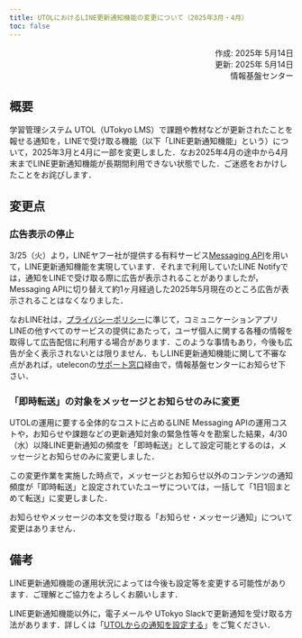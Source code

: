 ```yaml
---
title: UTOLにおけるLINE更新通知機能の変更について（2025年3月・4月）
toc: false
---
```


<div style="text-align: right;">作成: 2025年 5月14日</div> 
<div style="text-align: right;">更新: 2025年 5月14日</div> 
<div style="text-align: right;">情報基盤センター</div> 

## 概要

学習管理システム UTOL（UTokyo LMS）で課題や教材などが更新されたことを報せる通知を，LINEで受け取る機能（以下「LINE更新通知機能」という）について，2025年3月と4月に一部を変更しました．なお2025年4月の途中から4月末までLINE更新通知機能が長期間利用できない状態でした．ご迷惑をおかけしたことをお詫びします．

## 変更点

### 広告表示の停止

3/25（火）より，LINEヤフー社が提供する有料サービス[Messaging API](https://developers.line.biz/ja/services/messaging-api/)を用いて，LINE更新通知機能を実現しています．それまで利用していたLINE Notifyでは，通知をLINEで受け取る際に広告が表示されることがありましたが，Messaging APIに切り替えて約1ヶ月経過した2025年5月現在のところ広告が表示されることはなくなりました．

なおLINE社は，[プライバシーポリシー](https://www.lycorp.co.jp/ja/company/privacypolicy/)に準じて，コミュニケーションアプリLINEの他すべてのサービスの提供にあたって，ユーザ個人に関する各種の情報を取得して広告配信に利用する場合があります．このような事情もあり，今後も広告が全く表示されないとは限りません．もしLINE更新通知機能に関して不審な点があれば，uteleconの[サポート窓口](/support/)経由で，情報基盤センターにお知らせ下さい．

### 「即時転送」の対象をメッセージとお知らせのみに変更

UTOLの運用に要する全体的なコストに占めるLINE Messaging APIの運用コストや，お知らせや課題などの更新通知対象の緊急性等々を勘案した結果，4/30（水）以降LINE更新通知の頻度を「即時転送」として設定可能とするのは，メッセージとお知らせのみに変更しました．

この変更作業を実施した時点で，メッセージとお知らせ以外のコンテンツの通知頻度が「即時転送」と設定されていたユーザについては，一括して「1日1回まとめて転送」に変更しました．

お知らせやメッセージの本文を受け取る「お知らせ・メッセージ通知」について変更はありません．

## 備考

LINE更新通知機能の運用状況によっては今後も設定等を変更する可能性があります．ご理解とご協力をよろしくお願いします．

LINE更新通知機能以外に，電子メールや UTokyo Slackで更新通知を受け取る方法があります．詳しくは「[UTOLからの通知を設定する](/utol/notification/)」をご覧ください．
